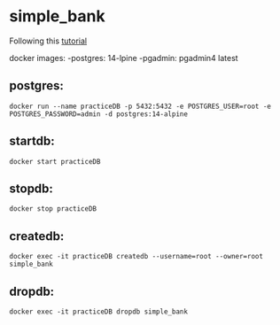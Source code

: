 # simple_bank
Following this [tutorial]([url](https://www.youtube.com/watch?v=rx6CPDK_5mU&list=PLy_6D98if3ULEtXtNSY_2qN21VCKgoQAE&ab_channel=TECHSCHOOL))

docker images:
 -postgres: 14-lpine
 -pgadmin: pgadmin4 latest
 
## postgres:
	docker run --name practiceDB -p 5432:5432 -e POSTGRES_USER=root -e POSTGRES_PASSWORD=admin -d postgres:14-alpine
## startdb:
	docker start practiceDB

## stopdb:
	docker stop practiceDB

## createdb:
	docker exec -it practiceDB createdb --username=root --owner=root simple_bank

## dropdb:
	docker exec -it practiceDB dropdb simple_bank
